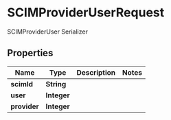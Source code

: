 

# SCIMProviderUserRequest

SCIMProviderUser Serializer

## Properties

| Name | Type | Description | Notes |
|------------ | ------------- | ------------- | -------------|
|**scimId** | **String** |  |  |
|**user** | **Integer** |  |  |
|**provider** | **Integer** |  |  |



